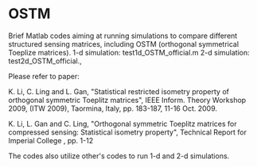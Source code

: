 # OSTM
Brief Matlab codes aiming at running simulations to compare different structured sensing matrices, including OSTM (orthogonal symmetrical Toeplize matrices). 
1-d simulation: test1d_OSTM_official.m
2-d simulation: test2d_OSTM_official.,


Please refer to paper: 

K. Li, C. Ling and L. Gan, "Statistical restricted isometry property of orthogonal symmetric Toeplitz matrices", IEEE Inform. Theory Workshop 2009, (ITW 2009), Taormina, Italy, pp. 183-187, 11-16 Oct. 2009.

K. Li, L. Gan and C. Ling, "Orthogonal symmetric Toeplitz matrices for compressed sensing: Statistical isometry property", Technical Report for Imperial College , pp. 1-12

The codes also utilize other's codes to run 1-d and 2-d simulations.
